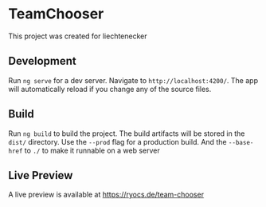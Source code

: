 # TeamChooser

This project was created for liechtenecker

## Development

Run `ng serve` for a dev server. Navigate to `http://localhost:4200/`. The app will automatically reload if you change any of the source files.

## Build

Run `ng build` to build the project. The build artifacts will be stored in the `dist/` directory. Use the `--prod` flag for a production build.
And the `--base-href` to `./` to make it runnable on a web server

## Live Preview
A live preview is available at https://ryocs.de/team-chooser

